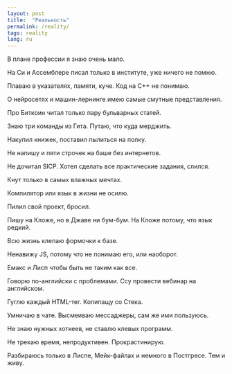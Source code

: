 ```yaml
---
layout: post
title:  "Реальность"
permalink: /reality/
tags: reality
lang: ru
---
```


В плане профессии я знаю очень мало.

На Си и Ассемблере писал только в институте, уже ничего не помню.

Плаваю в указателях, памяти, куче. Код на C++ не понимаю.

О нейросетях и машин-лернинге имею самые смутные представления.

Про Биткоин читал только пару бульварных статей.

Знаю три команды из Гита. Путаю, что куда мерджить.

Накупил книжек, поставил пылиться на полку.

Не напишу и пяти строчек на баше без интернетов.

Не дочитал SICP. Хотел сделать все практические задания, слился.

Кнут только в самых влажных мечтах.

Компилятор или язык в жизни не осилю.

Пилил свой проект, бросил.

Пишу на Кложе, но в Джаве ни бум-бум. На Кложе потому, что язык редкий.

Всю жизнь клепаю формочки к базе.

Ненавижу JS, потому что не понимаю его, или наоборот.

Емакс и Лисп чтобы быть не таким как все.

Говорю по-английски с проблемами. Ссу провести вебинар на английском.

Гуглю каждый HTML-тег. Копипащу со Стека.

Умничаю в чате. Высмеиваю мессаджеры, сам же ими пользуюсь.

Не знаю нужных хоткеев, не ставлю клевых программ.

Не трекаю время, непродуктивен. Прокрастинирую.

Разбираюсь только в Лиспе, Мейк-файлах и немного в Постгресе. Тем и живу.
